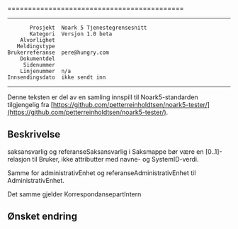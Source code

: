 
===========================================

 ------------------  ---------------------------------
           Prosjekt  Noark 5 Tjenestegrensesnitt
           Kategori  Versjon 1.0 beta
        Alvorlighet  
       Meldingstype  
    Brukerreferanse  pere@hungry.com
        Dokumentdel  
         Sidenummer  
        Linjenummer  n/a
    Innsendingsdato  ikke sendt inn
 ------------------  ---------------------------------

Denne teksten er del av en samling innspill til Noark5-standarden
tilgjengelig fra [https://github.com/petterreinholdtsen/noark5-tester/](https://github.com/petterreinholdtsen/noark5-tester/).

Beskrivelse
-----------

saksansvarlig og referanseSaksansvarlig i Saksmappe bør være en
[0..1]-relasjon til Bruker, ikke attributter med navne- og
SystemID-verdi.

Samme for administrativEnhet og referanseAdministrativEnhet til
AdministrativEnhet.

Det samme gjelder KorrespondansepartIntern

Ønsket endring
--------------
